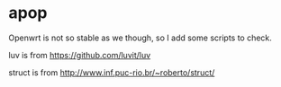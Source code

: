 # apop
Openwrt is not so stable as we though, so I add some scripts to check.


luv is from https://github.com/luvit/luv

struct is from http://www.inf.puc-rio.br/~roberto/struct/



